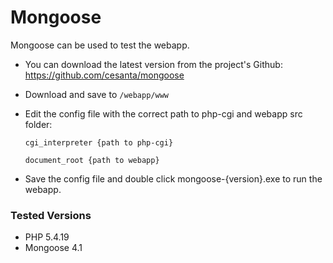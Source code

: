 Mongoose
========

Mongoose can be used to test the webapp.

  * You can download the latest version from the project's Github: https://github.com/cesanta/mongoose

  * Download and save to ```/webapp/www```

  * Edit the config file with the correct path to php-cgi and webapp src folder:

	```cgi_interpreter {path to php-cgi}```
	
	```document_root {path to webapp}```
	
  * Save the config file and double click mongoose-{version}.exe to run the webapp.


### Tested Versions ###

  * PHP 5.4.19
  * Mongoose 4.1
